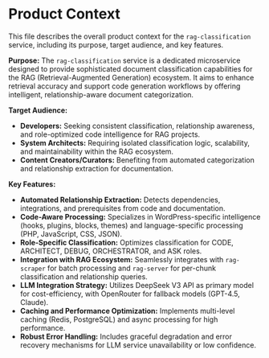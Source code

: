 # Product Context

This file describes the overall product context for the `rag-classification` service, including its purpose, target audience, and key features.

**Purpose:**
The `rag-classification` service is a dedicated microservice designed to provide sophisticated document classification capabilities for the RAG (Retrieval-Augmented Generation) ecosystem. It aims to enhance retrieval accuracy and support code generation workflows by offering intelligent, relationship-aware document categorization.

**Target Audience:**
- **Developers:** Seeking consistent classification, relationship awareness, and role-optimized code intelligence for RAG projects.
- **System Architects:** Requiring isolated classification logic, scalability, and maintainability within the RAG ecosystem.
- **Content Creators/Curators:** Benefiting from automated categorization and relationship extraction for documentation.

**Key Features:**
- **Automated Relationship Extraction:** Detects dependencies, integrations, and prerequisites from code and documentation.
- **Code-Aware Processing:** Specializes in WordPress-specific intelligence (hooks, plugins, blocks, themes) and language-specific processing (PHP, JavaScript, CSS, JSON).
- **Role-Specific Classification:** Optimizes classification for CODE, ARCHITECT, DEBUG, ORCHESTRATOR, and ASK roles.
- **Integration with RAG Ecosystem:** Seamlessly integrates with `rag-scraper` for batch processing and `rag-server` for per-chunk classification and relationship queries.
- **LLM Integration Strategy:** Utilizes DeepSeek V3 API as primary model for cost-efficiency, with OpenRouter for fallback models (GPT-4.5, Claude).
- **Caching and Performance Optimization:** Implements multi-level caching (Redis, PostgreSQL) and async processing for high performance.
- **Robust Error Handling:** Includes graceful degradation and error recovery mechanisms for LLM service unavailability or low confidence.